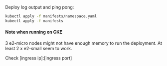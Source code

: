 Deploy log output and ping pong:
```sh
kubectl apply -f manifests/namespace.yaml
kubectl apply -f manifests
```

#### Note when running on GKE
3 e2-micro nodes might not have enough memory to run the deployment. At least 2 x e2-small seem to work.

Check [ingress ip]:[ingress port]
